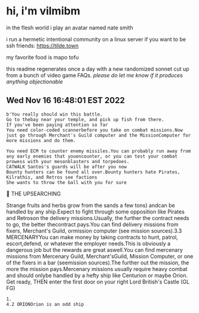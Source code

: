 # hi, i'm vilmibm

in the flesh world i play an avatar named nate smith

i run a hermetic intentional community on a linux server if you want to be ssh friends: https://tilde.town

my favorite food is mapo tofu

this readme regenerates once a day with a new randomized sonnet cut up from a bunch of video game FAQs.
_please do let me know if it produces anything objectionable_

## Wed Nov 16 16:48:01 EST 2022

    b'You really should win this battle.
    Go to thebay near your temple, and pick up fish from there.
    If you've been paying attention so far
    You need color-coded scannerbefore you take on combat missions.Now just go through Merchant's Guild computer and the MissionComputer for more missions and do them.
    
    You need ECM to counter enemy missiles.You can probably run away from any early enemies that youencounter, or you can test your combat prowess with your mesonblasters and torpedoes.
    CATWALK Santos's guards will be after you now
    Bounty hunters can be found all over.Bounty hunters hate Pirates, Kilrathis, and Retros see factions
    She wants to throw the ball with you for sure
    
      THE UPSEARCHING  Strange fruits and herbs grow from the sands
    a few tons) andcan be handled by any ship.Expect to fight through some opposition like Pirates and Retroson the delivery missions.Usually, the further the contract needs to go, the better thecontract pays.You can find delivery missions from fixers, Merchant's Guild, ormission computer (see mission sources).3.3 MERCENARYYou can make money by taking contracts to hunt, patrol, escort,defend, or whatever the employer needs.This is obviously a dangerous job but the rewards are great aswell.You can find mercenary missions from Mercenary Guild, Merchant'sGuild, Mission Computer, or one of the fixers in a bar (seemission sources).The further out the mission, the more the mission pays.Mercenary missions usually require heavy combat and should onlybe handled by a hefty ship like Centurion or maybe Orion.
    Get ready, THEN enter the first door on your right
    Lord British's Castle (GL FG)
    
    1.
    4.2 ORIONOrion is an odd ship
